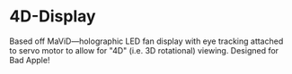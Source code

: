 # 4D-Display

Based off MaViD—holographic LED fan display with eye tracking attached to servo motor to allow for "4D" (i.e. 3D rotational) viewing. Designed for Bad Apple!
